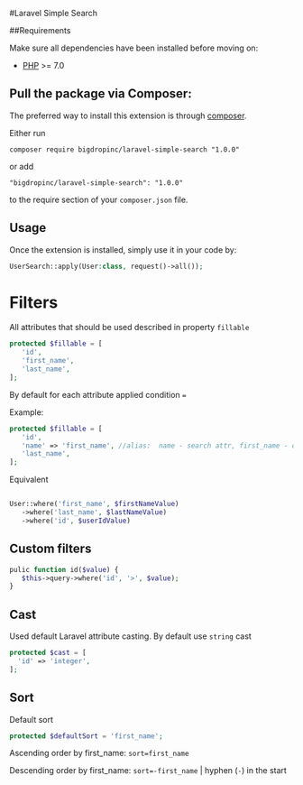 #Laravel Simple Search

##Requirements

Make sure all dependencies have been installed before moving on:

* [PHP](http://php.net/manual/en/install.php) >= 7.0

Pull the package via Composer:
------------

The preferred way to install this extension is through [composer](http://getcomposer.org/download/).

Either run

```
composer require bigdropinc/laravel-simple-search "1.0.0"
```

or add

```
"bigdropinc/laravel-simple-search": "1.0.0"
```

to the require section of your `composer.json` file.


Usage
-----

Once the extension is installed, simply use it in your code by:

```php
UserSearch::apply(User:class, request()->all());
```
Filters
=======

All attributes that should be used described in property `fillable`
```php
protected $fillable = [
   'id',
   'first_name',
   'last_name',
];
```

By default for each attribute applied condition `=`

Example:
```php
protected $fillable = [
   'id',
   'name' => 'first_name', //alias:  name - search attr, first_name - db attr
   'last_name',
];
```
Equivalent
```php

User::where('first_name', $firstNameValue)
   ->where('last_name', $lastNameValue)
   ->where('id', $userIdValue)
```

Сustom filters
-------------
```php
pulic function id($value) {
   $this->query->where('id', '>', $value);
}
```

Cast
-----------
Used default Laravel attribute casting. By default use `string` cast

```php
protected $cast = [
  'id' => 'integer',	
];
```

Sort
---------
Default sort
```php
protected $defaultSort = 'first_name';
```
Ascending order by first_name: `sort=first_name`

Descending order by first_name: `sort=-first_name` | hyphen (`-`) in the start
